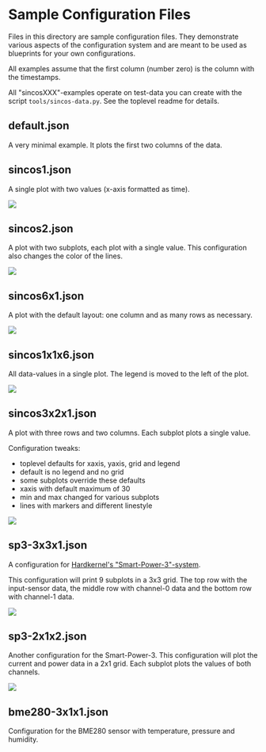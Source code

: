 Sample Configuration Files
==========================

Files in this directory are sample configuration files. They demonstrate
various aspects of the configuration system and are meant to be used
as blueprints for your own configurations.

All examples assume that the first column (number zero) is the column
with the timestamps.

All "sincosXXX"-examples operate on test-data you can create with
the script `tools/sincos-data.py`. See the toplevel readme for details.


default.json
------------

A very minimal example. It plots the first two columns of the data.


sincos1.json
------------

A single plot with two values (x-axis formatted as time).

![](sincos1.png)


sincos2.json
------------

A plot with two subplots, each plot with a single value. This
configuration also changes the color of the lines.

![](sincos2.png)


sincos6x1.json
--------------

A plot with the default layout: one column and as many rows as necessary.

![](sincos6x1.png)


sincos1x1x6.json
----------------

All data-values in a single plot. The legend is moved to the left of
the plot.

![](sincos1x1x6.png)


sincos3x2x1.json
----------------

A plot with three rows and two columns. Each subplot plots a single
value.

Configuration tweaks:

  - toplevel defaults for xaxis, yaxis, grid and legend
  - default is no legend and no grid
  - some subplots override these defaults
  - xaxis with default maximum of 30
  - min and max changed for various subplots
  - lines with markers and different linestyle

![](sincos3x2x1.png)


sp3-3x3x1.json
--------------

A configuration for [Hardkernel's "Smart-Power-3"-system](https://wiki.odroid.com/accessory/power_supply_battery/smartpower3).

This configuration will print 9 subplots in a 3x3 grid. The top row with
the input-sensor data, the middle row with channel-0 data and the bottom
row with channel-1 data.

![](sp3-3x3x1.png)


sp3-2x1x2.json
--------------

Another configuration for the Smart-Power-3. This configuration will plot
the current and power data in a 2x1 grid. Each subplot plots the values
of both channels.

![](sp3-2x1x2.png)


bme280-3x1x1.json
-----------------

Configuration for the BME280 sensor with temperature, pressure and humidity.
